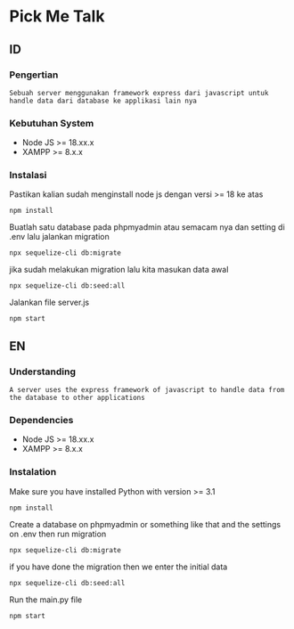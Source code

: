 # Pick Me Talk

## ID

### Pengertian

    Sebuah server menggunakan framework express dari javascript untuk handle data dari database ke applikasi lain nya

### Kebutuhan System

- Node JS >= 18.xx.x
- XAMPP >= 8.x.x

### Instalasi

Pastikan kalian sudah menginstall node js dengan versi >= 18 ke atas

    npm install

Buatlah satu database pada phpmyadmin atau semacam nya dan setting di .env lalu jalankan migration

    npx sequelize-cli db:migrate

jika sudah melakukan migration lalu kita masukan data awal

    npx sequelize-cli db:seed:all

Jalankan file server.js

    npm start

## EN

### Understanding

    A server uses the express framework of javascript to handle data from the database to other applications

### Dependencies

- Node JS >= 18.xx.x
- XAMPP >= 8.x.x

### Instalation

Make sure you have installed Python with version >= 3.1

    npm install

Create a database on phpmyadmin or something like that and the settings on .env then run migration

    npx sequelize-cli db:migrate

if you have done the migration then we enter the initial data

    npx sequelize-cli db:seed:all

Run the main.py file

    npm start
